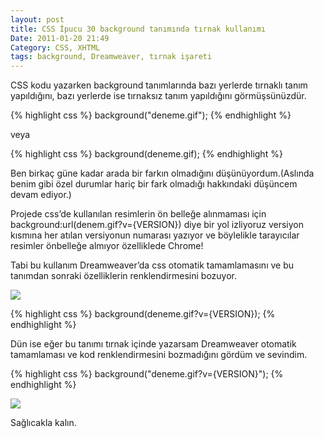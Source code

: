 ```yaml
---
layout: post
title: CSS İpucu 30 background tanımında tırnak kullanımı
Date: 2011-01-20 21:49
Category: CSS, XHTML
tags: background, Dreamweaver, tırnak işareti
---
```


CSS kodu yazarken background tanımlarında bazı yerlerde tırnaklı tanım
yapıldığını, bazı yerlerde ise tırnaksız tanım yapıldığını
görmüşsünüzdür.

{% highlight css %}
background("deneme.gif");
{% endhighlight %}

veya

{% highlight css %}
background(deneme.gif);
{% endhighlight %}

Ben birkaç güne kadar arada bir farkın olmadığını düşünüyordum.(Aslında
benim gibi özel durumlar hariç bir fark olmadığı hakkındaki düşüncem
devam ediyor.)

Projede css’de kullanılan resimlerin ön belleğe alınmaması için
background:url(denem.gif?v={VERSION}) diye bir yol izliyoruz versiyon
kısmına her atılan versiyonun numarası yazıyor ve böylelikle tarayıcılar
resimler önbelleğe almıyor özelliklede Chrome!

Tabi bu kullanım Dreamweaver’da css otomatik tamamlamasını ve bu
tanımdan sonraki özelliklerin renklendirmesini bozuyor.

![][100]

{% highlight css %}
background(deneme.gif?v={VERSION});
{% endhighlight %}

Dün ise eğer bu tanımı tırnak içinde yazarsam Dreamweaver otomatik
tamamlaması ve kod renklendirmesini bozmadığını gördüm ve sevindim.

{% highlight css %}
background("deneme.gif?v={VERSION}");
{% endhighlight %}

![][1]

Sağlıcakla kalın.


  [100]: https://lh6.googleusercontent.com/c2haOdbn_8pek9LRNqb_K3pbsv7JgYkP5xY_TEYYiIois0PDeoASRt6dlcpoMFoVwT3e1_W1cBJHHnwtjAKarM1BpOKv5MeKS3UExtaZQzwoHLinPQ
  [1]: https://lh6.googleusercontent.com/tvGJgIBOa6BkpPjn5HbU5Ecc4eYSlZpWSOLJC-cWMja15xXORM1edFzFNtOvXYvWe8JgDzMouVdhBaLthGWjwiUkzEqqyI3qYpQPE-H49YkcpEIr3A
